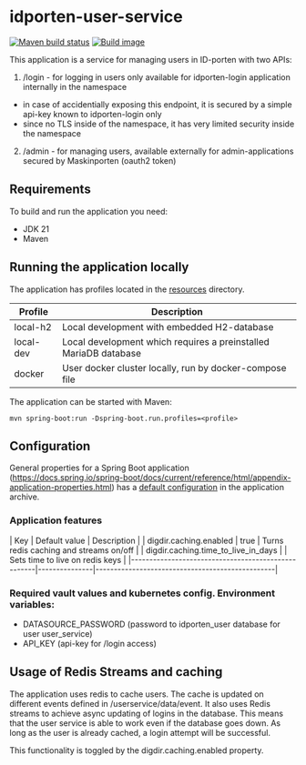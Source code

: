 # idporten-user-service

[![Maven build status](https://github.com/felleslosninger/idporten-user-service/actions/workflows/call-maventests.yml/badge.svg)](https://github.com/felleslosninger/idporten-user-service/actions/workflows/call-maventests.yml)
[![Build image](https://github.com/felleslosninger/idporten-user-service/actions/workflows/call-buildimage.yml/badge.svg)](https://github.com/felleslosninger/idporten-user-service/actions/workflows/call-buildimage.yml)


This application is a service for managing users in ID-porten with two APIs:
1. /login - for logging in users only available for idporten-login application internally in the namespace
  * in case of accidentially exposing this endpoint, it is secured by a simple api-key known to idporten-login only
  * since no TLS inside of the namespace, it has very limited security inside the namespace
2. /admin - for managing users, available externally for admin-applications secured by Maskinporten (oauth2 token)

## Requirements

To build and run the application you need:

* JDK 21
* Maven

## Running the application locally

The application has profiles located in the [resources](src/main/resources) directory.

| Profile   | Description                                                      |
|-----------|------------------------------------------------------------------|
| local-h2  | Local development with embedded H2-database                      |
| local-dev | Local development which requires a preinstalled MariaDB database |
| docker    | User docker cluster locally, run by docker-compose file          |

The application can be started with Maven:

```
mvn spring-boot:run -Dspring-boot.run.profiles=<profile>
```

## Configuration

General properties for a Spring Boot
application (https://docs.spring.io/spring-boot/docs/current/reference/html/appendix-application-properties.html) has
a [default configuration](src/main/resources/application.yaml) in the application archive.


### Application features

| Key                                                | Default value | Description                                     |
| digdir.caching.enabled                             | true          | Turns redis caching and streams on/off          |
| digdir.caching.time_to_live_in_days                |               | Sets time to live on redis keys                 |
|----------------------------------------------------|---------------|-------------------------------------------------|


### Required vault values and kubernetes config. Environment variables:
* DATASOURCE_PASSWORD (password to idporten_user database for user user_service)
* API_KEY (api-key for /login access)


## Usage of Redis Streams and caching
The application uses redis to cache users. The cache is updated on different events defined in /userservice/data/event. 
It also uses Redis streams to achieve async updating of logins in the database. This means that the user service is able
to work even if the database goes down. As long as the user is already cached, a login attempt will be successful.

This functionality is toggled by the digdir.caching.enabled property.

